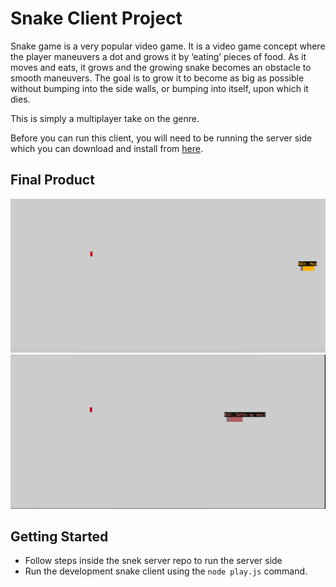 # Snake Client Project

Snake game is a very popular video game. It is a video game concept where the player maneuvers a dot and grows it by ‘eating’ pieces of food. As it moves and eats, it grows and the growing snake becomes an obstacle to smooth maneuvers. The goal is to grow it to become as big as possible without bumping into the side walls, or bumping into itself, upon which it dies.

This is simply a multiplayer take on the genre.

Before you can run this client, you will need to be running the server side which you can download and install from [here](https://github.com/lighthouse-labs/snek-multiplayer). 

## Final Product

![First logged in](./images/starter_hello.png)
![Shouting a message](./images/shouting_a_message.png)


## Getting Started

- Follow steps inside the snek server repo to run the server side
- Run the development snake client using the `node play.js` command.
